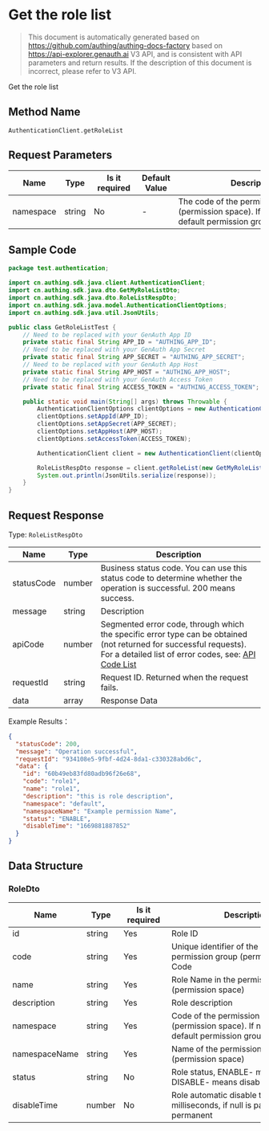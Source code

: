 # Get the role list

<!--
Warning ⚠️:
Do not modify this document directly,
https://github.com/Authing/authing-docs-factory
Use this project to generate
-->

<LastUpdated />

> This document is automatically generated based on https://github.com/authing/authing-docs-factory based on https://api-explorer.genauth.ai V3 API, and is consistent with API parameters and return results. If the description of this document is incorrect, please refer to V3 API.

Get the role list

## Method Name

`AuthenticationClient.getRoleList`

## Request Parameters

| Name      | Type   | <div style="width:80px">Is it required</div> | Default Value | <div style="width:300px">Description</div>                                                                    | <div style="width:200px"></div>Example Value</div> |
| --------- | ------ | -------------------------------------------- | ------------- | ------------------------------------------------------------------------------------------------------------- | -------------------------------------------------- |
| namespace | string | No                                           | -             | The code of the permission group (permission space). If not passed, the default permission group is obtained. | `default`                                          |

## Sample Code

```java
package test.authentication;

import cn.authing.sdk.java.client.AuthenticationClient;
import cn.authing.sdk.java.dto.GetMyRoleListDto;
import cn.authing.sdk.java.dto.RoleListRespDto;
import cn.authing.sdk.java.model.AuthenticationClientOptions;
import cn.authing.sdk.java.util.JsonUtils;

public class GetRoleListTest {
    // Need to be replaced with your GenAuth App ID
    private static final String APP_ID = "AUTHING_APP_ID";
    // Need to be replaced with your GenAuth App Secret
    private static final String APP_SECRET = "AUTHING_APP_SECRET";
    // Need to be replaced with your GenAuth App Host
    private static final String APP_HOST = "AUTHING_APP_HOST";
    // Need to be replaced with your GenAuth Access Token
    private static final String ACCESS_TOKEN = "AUTHING_ACCESS_TOKEN";

    public static void main(String[] args) throws Throwable {
        AuthenticationClientOptions clientOptions = new AuthenticationClientOptions();
        clientOptions.setAppId(APP_ID);
        clientOptions.setAppSecret(APP_SECRET);
        clientOptions.setAppHost(APP_HOST);
        clientOptions.setAccessToken(ACCESS_TOKEN);

        AuthenticationClient client = new AuthenticationClient(clientOptions);

        RoleListRespDto response = client.getRoleList(new GetMyRoleListDto());
        System.out.println(JsonUtils.serialize(response));
    }
}

```

## Request Response

Type: `RoleListRespDto`

| Name       | Type   | Description                                                                                                                                                                                                                                                                                                                                         |
| ---------- | ------ | --------------------------------------------------------------------------------------------------------------------------------------------------------------------------------------------------------------------------------------------------------------------------------------------------------------------------------------------------- |
| statusCode | number | Business status code. You can use this status code to determine whether the operation is successful. 200 means success.                                                                                                                                                                                                                             |
| message    | string | Description                                                                                                                                                                                                                                                                                                                                         |
| apiCode    | number | Segmented error code, through which the specific error type can be obtained (not returned for successful requests). For a detailed list of error codes, see: [API Code List](https://api-explorer.genauth.ai/?tag=group/%E5%BC%80%E5%8F%91%E5%87%86%E5%A4%87#tag/%E5%BC%80%E5%8F%91%E5%87%86%E5%A4%87/%E9%94%99%E8%AF%AF%E5%A4%84%E7%90%86/apiCode) |
| requestId  | string | Request ID. Returned when the request fails.                                                                                                                                                                                                                                                                                                        |
| data       | array  | Response Data                                                                                                                                                                                                                                                                                                                                       |

Example Results：

```json
{
  "statusCode": 200,
  "message": "Operation successful",
  "requestId": "934108e5-9fbf-4d24-8da1-c330328abd6c",
  "data": {
    "id": "60b49eb83fd80adb96f26e68",
    "code": "role1",
    "name": "role1",
    "description": "this is role description",
    "namespace": "default",
    "namespaceName": "Example permission Name",
    "status": "ENABLE",
    "disableTime": "1669881887852"
  }
}
```

## Data Structure

### <a id="RoleDto"></a> RoleDto

| Name          | Type   | <div style="width:80px">Is it required</div> | <div style="width:300px">Description</div>                                                                | <div style="width:200px">Example Value</div> |
| ------------- | ------ | -------------------------------------------- | --------------------------------------------------------------------------------------------------------- | -------------------------------------------- |
| id            | string | Yes                                          | Role ID                                                                                                   | `60b49eb83fd80adb96f26e68`                   |
| code          | string | Yes                                          | Unique identifier of the role in the permission group (permission space) Code                             | `role1`                                      |
| name          | string | Yes                                          | Role Name in the permission group (permission space)                                                      | `role1`                                      |
| description   | string | Yes                                          | Role description                                                                                          | `this is role description`                   |
| namespace     | string | Yes                                          | Code of the permission group (permission space). If not passed, the default permission group is obtained. | `default`                                    |
| namespaceName | string | Yes                                          | Name of the permission group (permission space)                                                           | `Sample permission Name`                     |
| status        | string | No                                           | Role status, ENABLE- means normal, DISABLE- means disabled                                                | `ENABLE`                                     |
| disableTime   | number | No                                           | Role automatic disable time, in milliseconds, if null is passed, it means permanent                       | `1669881887852`                              |
